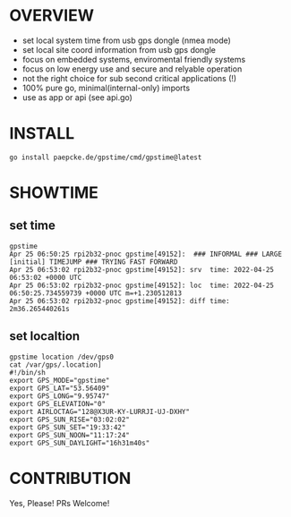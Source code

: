 # OVERVIEW

- set local system time from usb gps dongle (nmea mode)
- set local site coord information from usb gps dongle 
- focus on embedded systems, enviromental friendly systems
- focus on low energy use and secure and relyable operation
- not the right choice for sub second critical applications (!)
- 100% pure go, minimal(internal-only) imports
- use as app or api (see api.go)

# INSTALL

```
go install paepcke.de/gpstime/cmd/gpstime@latest
```

# SHOWTIME

## set time 
``` Shell 
gpstime
Apr 25 06:50:25 rpi2b32-pnoc gpstime[49152]:  ### INFORMAL ### LARGE [initial] TIMEJUMP ### TRYING FAST FORWARD 
Apr 25 06:53:02 rpi2b32-pnoc gpstime[49152]: srv  time: 2022-04-25 06:53:02 +0000 UTC 
Apr 25 06:53:02 rpi2b32-pnoc gpstime[49152]: loc  time: 2022-04-25 06:50:25.734559739 +0000 UTC m=+1.230512813 
Apr 25 06:53:02 rpi2b32-pnoc gpstime[49152]: diff time: 2m36.265440261s 
```

## set localtion
``` Shell 
gpstime location /dev/gps0
cat /var/gps/.location]
#!/bin/sh
export GPS_MODE="gpstime"
export GPS_LAT="53.56409"
export GPS_LONG="9.95747"
export GPS_ELEVATION="0"
export AIRLOCTAG="128@X3UR-KY-LURRJI-UJ-DXHY"
export GPS_SUN_RISE="03:02:02"
export GPS_SUN_SET="19:33:42"
export GPS_SUN_NOON="11:17:24"
export GPS_SUN_DAYLIGHT="16h31m40s"
```

# CONTRIBUTION

Yes, Please! PRs Welcome! 

